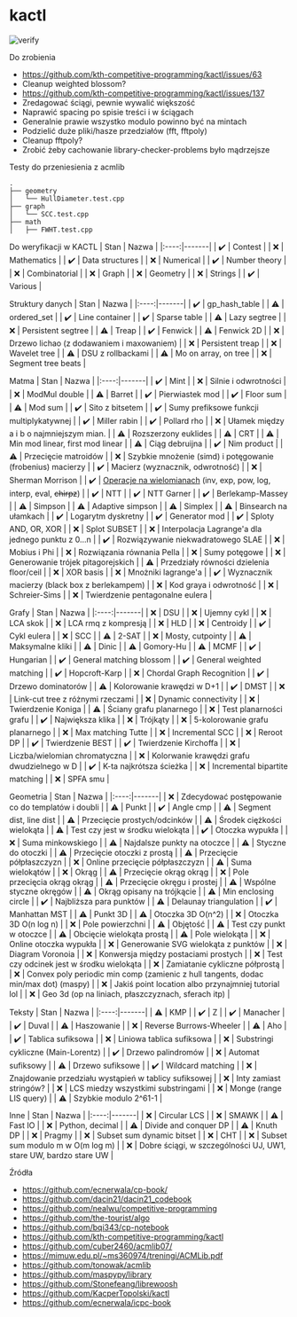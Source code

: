 # kactl
![verify](https://github.com/ahsoltan/kactl/actions/workflows/verify.yml/badge.svg)

Do zrobienia
- https://github.com/kth-competitive-programming/kactl/issues/63
- Cleanup weighted blossom?
- https://github.com/kth-competitive-programming/kactl/issues/137
- Zredagować ściągi, pewnie wywalić większość
- Naprawić spacing po spisie treści i w ściągach
- Generalnie prawie wszystko modulo powinno być na mintach
- Podzielić duże pliki/hasze przedziałów (fft, fftpoly)
- Cleanup fftpoly?
- Zrobić żeby cachowanie library-checker-problems było mądrzejsze

Testy do przeniesienia z acmlib
```
.
├── geometry
│   └── HullDiameter.test.cpp
├── graph
│   └── SCC.test.cpp
├── math
│   ├── FWHT.test.cpp
```

Do weryfikacji w KACTL
| Stan | Nazwa |
|:----:|-------|
| :heavy_check_mark: | Contest |
| :x: | Mathematics |
| :heavy_check_mark: | Data structures |
| :x: | Numerical |
| :heavy_check_mark: | Number theory |
| :x: | Combinatorial |
| :x: | Graph |
| :x: | Geometry |
| :x: | Strings |
| :heavy_check_mark: | Various |

Struktury danych
| Stan | Nazwa |
|:----:|-------|
| :heavy_check_mark: | gp_hash_table |
| :warning: | ordered_set |
| :heavy_check_mark: | Line container |
| :heavy_check_mark: | Sparse table |
| :warning: | Lazy segtree |
| :x: | Persistent segtree |
| :warning: | Treap |
| :heavy_check_mark: | Fenwick |
| :warning: | Fenwick 2D |
| :x: | Drzewo lichao (z dodawaniem i maxowaniem) |
| :x: | Persistent treap |
| :x: | Wavelet tree |
| :warning: | DSU z rollbackami |
| :warning: | Mo on array, on tree |
| :x: | Segment tree beats |

Matma
| Stan | Nazwa |
|:----:|-------|
| :heavy_check_mark: | Mint |
| :x: | Silnie i odwrotności |
| :x: | ModMul double |
| :warning: | Barret |
| :heavy_check_mark: | Pierwiastek mod |
| :heavy_check_mark: | Floor sum |
| :warning: | Mod sum |
| :heavy_check_mark: | Sito z bitsetem |
| :heavy_check_mark: | Sumy prefiksowe funkcji multiplykatywnej |
| :heavy_check_mark: | Miller rabin |
| :heavy_check_mark: | Pollard rho |
| :x: | Ułamek między a i b o najmniejszym mian. |
| :warning: | Rozszerzony euklides |
| :warning: | CRT |
| :warning: | Min mod linear, first mod linear |
| :warning: | Ciąg debruijna |
| :heavy_check_mark: | Nim product |
| :warning: | Przecięcie matroidów |
| :x: | Szybkie mnożenie (simd) i potęgowanie (frobenius) macierzy |
| :heavy_check_mark: | Macierz (wyznacznik, odwrotność) |
| :x: | Sherman Morrison |
| :heavy_check_mark: | [Operacje na wielomianach](https://github.com/kth-competitive-programming/kactl/pull/87) (inv, exp, pow, log, interp, eval, ~~chirpz~~) |
| :heavy_check_mark: | NTT |
| :heavy_check_mark: | NTT Garner |
| :heavy_check_mark: | Berlekamp-Massey |
| :warning: | Simpson |
| :warning: | Adaptive simpson |
| :warning: | Simplex |
| :warning: | Binsearch na ułamkach |
| :heavy_check_mark: | Logarytm dyskretny |
| :heavy_check_mark: | Generator mod |
| :heavy_check_mark: | Sploty AND, OR, XOR |
| :x: | Splot SUBSET |
| :x: | Interpolacja Lagrange'a dla jednego punktu z 0...n |
| :heavy_check_mark: | Rozwiązywanie niekwadratowego SLAE |
| :x: | Mobius i Phi |
| :x: | Rozwiązania równania Pella |
| :x: | Sumy potęgowe |
| :x: | Generowanie trójek pitagorejskich |
| :warning: | Przedziały równości dzielenia floor/ceil |
| :x: | XOR basis |
| :x: | Mnożniki lagrange'a |
| :heavy_check_mark: | Wyznacznik macierzy (black box z berlekampem) |
| :x: | Kod graya i odwrotność |
| :x: | Schreier-Sims |
| :x: | Twierdzenie pentagonalne eulera |

Grafy
| Stan | Nazwa |
|:----:|-------|
| :x: | DSU |
| :x: | Ujemny cykl |
| :x: | LCA skok |
| :x: | LCA rmq z kompresją |
| :x: | HLD |
| :x: | Centroidy |
| :heavy_check_mark: | Cykl eulera |
| :x: | SCC |
| :warning: | 2-SAT |
| :x: | Mosty, cutpointy |
| :warning: | Maksymalne kliki |
| :warning: | Dinic |
| :warning: | Gomory-Hu |
| :warning: | MCMF |
| :heavy_check_mark: | Hungarian |
| :heavy_check_mark: | General matching blossom |
| :heavy_check_mark: | General weighted matching |
| :heavy_check_mark: | Hopcroft-Karp |
| :x: | Chordal Graph Recognition |
| :heavy_check_mark: | Drzewo dominatorów |
| :warning: | Kolorowanie krawędzi w D+1 |
| :heavy_check_mark: | DMST |
| :x: | Link-cut tree z różnymi rzeczami |
| :x: | Dynamic connectivity |
| :x: | Twierdzenie Koniga |
| :warning: | Ściany grafu planarnego |
| :x: | Test planarności grafu |
| :heavy_check_mark: | Największa klika |
| :x: | Trójkąty |
| :x: | 5-kolorowanie grafu planarnego |
| :x: | Max matching Tutte |
| :x: | Incremental SCC |
| :x: | Reroot DP |
| :heavy_check_mark: | Twierdzenie BEST |
| :heavy_check_mark: | Twierdzenie Kirchoffa |
| :x: | Liczba/wielomian chromatyczna |
| :x: | Kolorwanie krawędzi grafu dwudzielnego w D |
| :heavy_check_mark: | K-ta najkrótsza ścieżka |
| :x: | Incremental bipartite matching |
| :x: | SPFA smu |

Geometria
| Stan | Nazwa |
|:----:|-------|
| :x: | Zdecydować postępowanie co do templatów i doubli |
| :warning: | Punkt |
| :heavy_check_mark: | Angle cmp |
| :warning: | Segment dist, line dist |
| :warning: | Przecięcie prostych/odcinków |
| :warning: | Środek ciężkości wielokąta |
| :warning: | Test czy jest w środku wielokąta |
| :heavy_check_mark: | Otoczka wypukła |
| :x: | Suma minkowskiego |
| :warning: | Najdalsze punkty na otoczce |
| :warning: | Styczne do otoczki |
| :warning: | Przecięcie otoczki z prostą |
| :warning: | Przecięcie półpłaszczyzn |
| :x: | Online przecięcie półpłaszczyzn |
| :warning: | Suma wielokątów |
| :x: | Okrąg |
| :warning: | Przecięcie okrąg okrąg |
| :x: | Pole przecięcia okrąg okrąg |
| :warning: | Przecięcie okręgu i prostej |
| :warning: | Wspólne styczne okręgów |
| :warning: | Okrąg opisany na trójkącie |
| :warning: | Min enclosing circle |
| :heavy_check_mark: | Najbliższa para punktów |
| :warning: | Delaunay triangulation |
| :heavy_check_mark: | Manhattan MST |
| :warning: | Punkt 3D |
| :warning: | Otoczka 3D O(n^2) |
| :x: | Otoczka 3D O(n log n) |
| :x: | Pole powierzchni |
| :warning: | Objętość |
| :warning: | Test czy punkt w otoczce |
| :warning: | Obcięcie wielokąta prostą |
| :warning: | Pole wielokąta |
| :x: | Online otoczka wypukła |
| :x: | Generowanie SVG wielokąta z punktów |
| :x: | Diagram Voronoia |
| :x: | Konwersja między postaciami prostych |
| :x: | Test czy odcinek jest w środku wielokąta |
| :x: | Zamiatanie cykliczne półprostą |
| :x: | Convex poly periodic min comp (zamienic z hull tangents, dodac min/max dot) (maspy) |
| :x: | Jakiś point location albo przynajmniej tutorial lol |
| :x: | Geo 3d (op na liniach, płaszczyznach, sferach itp) |

Teksty
| Stan | Nazwa |
|:----:|-------|
| :warning: | KMP |
| :heavy_check_mark: | Z |
| :heavy_check_mark: | Manacher |
| :heavy_check_mark: | Duval |
| :warning: | Haszowanie |
| :x: | Reverse Burrows-Wheeler |
| :warning: | Aho |
| :heavy_check_mark: | Tablica sufiksowa |
| :x: | Liniowa tablica sufiksowa |
| :x: | Substringi cykliczne (Main-Lorentz) |
| :heavy_check_mark: | Drzewo palindromów |
| :x: | Automat sufiksowy |
| :warning: | Drzewo sufiksowe |
| :heavy_check_mark: | Wildcard matching |
| :x: | Znajdowanie przedziału wystąpień w tablicy sufiksowej |
| :x: | Inty zamiast stringów? |
| :x: | LCS miedzy wszystkimi substringami |
| :x: | Monge (range LIS query) |
| :warning: | Szybkie modulo 2^61-1 |

Inne
| Stan | Nazwa |
|:----:|-------|
| :x: | Circular LCS |
| :x: | SMAWK |
| :warning: | Fast IO |
| :x: | Python, decimal |
| :warning: | Divide and conquer DP |
| :warning: | Knuth DP |
| :x: | Pragmy |
| :x: | Subset sum dynamic bitset |
| :x: | CHT |
| :x: | Subset sum modulo m w O(m log m) |
| :x: | Dobre ściągi, w szczególności UJ, UW1, stare UW, bardzo stare UW |

Źródła
- https://github.com/ecnerwala/cp-book/
- https://github.com/dacin21/dacin21_codebook
- https://github.com/nealwu/competitive-programming
- https://github.com/the-tourist/algo
- https://github.com/bqi343/cp-notebook
- https://github.com/kth-competitive-programming/kactl
- https://github.com/cuber2460/acmlib07/
- https://mimuw.edu.pl/~ms360974/treningi/ACMLib.pdf
- https://github.com/tonowak/acmlib
- https://github.com/maspypy/library
- https://github.com/Stonefeang/librewoosh
- https://github.com/KacperTopolski/kactl
- https://github.com/ecnerwala/icpc-book
